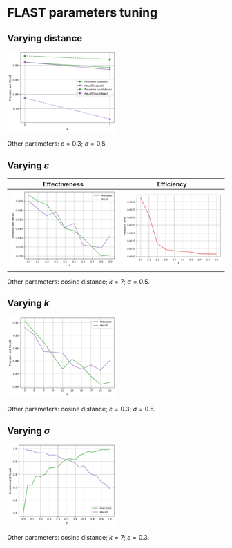 # FLAST parameters tuning


## Varying distance
<img src="dist.png" width="50%">

Other parameters: $\varepsilon=0.3$; $\sigma=0.5$.

## Varying $\varepsilon$
Effectiveness             |  Efficiency
:-------------------------:|:-------------------------:
<img src="eps-effectiveness.png" width="100%">  |  <img src="eps-efficiency.png" width="100%">

Other parameters: cosine distance; $k=7$; $\sigma=0.5$.

## Varying $k$
<img src="k.png" width="50%">

Other parameters: cosine distance; $\varepsilon=0.3$; $\sigma=0.5$.

## Varying $\sigma$
<img src="sigma.png" width="50%">

Other parameters: cosine distance; $k=7$; $\varepsilon=0.3$.
